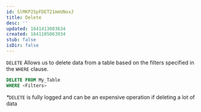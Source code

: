 ```yaml
---
id: SlMKP25pFDET21mmUNoxJ
title: Delete
desc: ''
updated: 1641413083634
created: 1641105063934
stub: false
isDir: false
---
```


`DELETE` Allows us to delete data from a table based on the filters specified in the `WHERE` clause.

```sql
DELETE FROM My_Table
WHERE <Filters>
```

<em>\*</em>`DELETE` is fully logged and can be an expensive operation if deleting a lot of data
